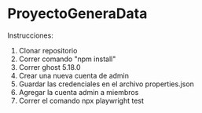 # ProyectoGeneraData
Instrucciones:
1. Clonar repositorio
2. Correr comando "npm install"
3. Correr ghost 5.18.0
4. Crear una nueva cuenta de admin
5. Guardar las credenciales en el archivo properties.json
6. Agregar la cuenta admin a miembros
7. Correr el comando npx playwright test